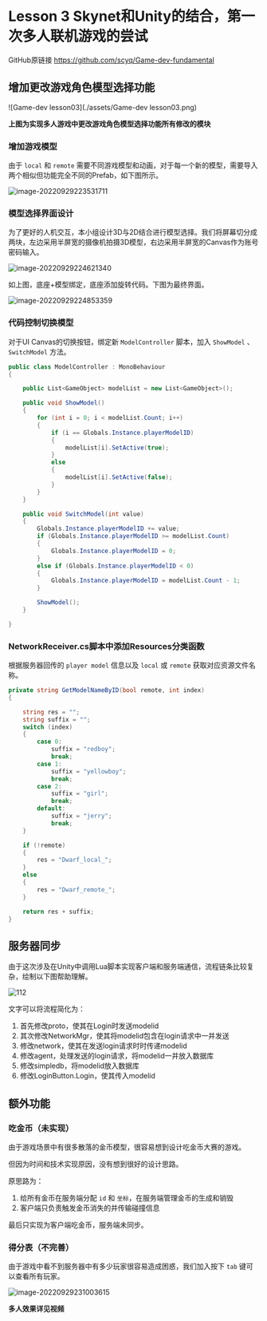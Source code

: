 # Lesson 3 Skynet和Unity的结合，第一次多人联机游戏的尝试

GitHub原链接 https://github.com/scyq/Game-dev-fundamental

## 增加更改游戏角色模型选择功能

![Game-dev lesson03](./assets/Game-dev lesson03.png)

**上图为实现多人游戏中更改游戏角色模型选择功能所有修改的模块**

### 增加游戏模型

由于 `local` 和 `remote` 需要不同游戏模型和动画，对于每一个新的模型，需要导入两个相似但功能完全不同的Prefab，如下图所示。

![image-20220929223531711](./assets/image-20220929223531711.png)

### 模型选择界面设计

为了更好的人机交互，本小组设计3D与2D结合进行模型选择。我们将屏幕切分成两块，左边采用半屏宽的摄像机拍摄3D模型，右边采用半屏宽的Canvas作为账号密码输入。

![image-20220929224621340](./assets/image-20220929224621340.png)

如上图，底座+模型绑定，底座添加旋转代码。下图为最终界面。

![image-20220929224853359](./assets/image-20220929224853359.png)

### 代码控制切换模型

对于UI Canvas的切换按钮，绑定新 `ModelController` 脚本，加入 `ShowModel` 、`SwitchModel` 方法。

```c#
public class ModelController : MonoBehaviour
{

    public List<GameObject> modelList = new List<GameObject>();

    public void ShowModel()
    {
        for (int i = 0; i < modelList.Count; i++)
        {
            if (i == Globals.Instance.playerModelID)
            {
                modelList[i].SetActive(true);
            }
            else
            {
                modelList[i].SetActive(false);
            }
        }
    }

    public void SwitchModel(int value)
    {
        Globals.Instance.playerModelID += value;
        if (Globals.Instance.playerModelID >= modelList.Count)
        {
            Globals.Instance.playerModelID = 0;
        }
        else if (Globals.Instance.playerModelID < 0)
        {
            Globals.Instance.playerModelID = modelList.Count - 1;
        }

        ShowModel();
    }

}
```

### NetworkReceiver.cs脚本中添加Resources分类函数

根据服务器回传的 `player model` 信息以及 `local` 或 `remote` 获取对应资源文件名称。

```c#
private string GetModelNameByID(bool remote, int index)
{

    string res = "";
    string suffix = "";
    switch (index)
    {
        case 0:
            suffix = "redboy";
            break;
        case 1:
            suffix = "yellowboy";
            break;
        case 2:
            suffix = "girl";
            break;
        default:
            suffix = "jerry";
            break;
    }

    if (!remote)
    {
        res = "Dwarf_local_";
    }
    else
    {
        res = "Dwarf_remote_";
    }

    return res + suffix;
}
```

## 服务器同步

由于这次涉及在Unity中调用Lua脚本实现客户端和服务端通信，流程链条比较复杂，绘制以下图帮助理解。

![112](./assets/112.png)

文字可以将流程简化为：

1. 首先修改proto，使其在Login时发送modelid
2. 其次修改NetworkMgr，使其将modelid包含在login请求中一并发送     
3. 修改network，使其在发送login请求时时传递modelid
4. 修改agent，处理发送的login请求，将modelid一并放入数据库
5. 修改simpledb，将modelid放入数据库
6. 修改LoginButton.Login，使其传入modelid 

## 额外功能

### 吃金币（未实现）

由于游戏场景中有很多散落的金币模型，很容易想到设计吃金币大赛的游戏。

但因为时间和技术实现原因，没有想到很好的设计思路。

原思路为：

1. 给所有金币在服务端分配 `id` 和 `坐标`，在服务端管理金币的生成和销毁
2. 客户端只负责触发金币消失的并传输碰撞信息

最后只实现为客户端吃金币，服务端未同步。

### 得分表（不完善）

由于游戏中看不到服务器中有多少玩家很容易造成困惑，我们加入按下 `tab` 键可以查看所有玩家。

![image-20220929231003615](./assets/image-20220929231003615.png)

**多人效果详见视频**



### 

